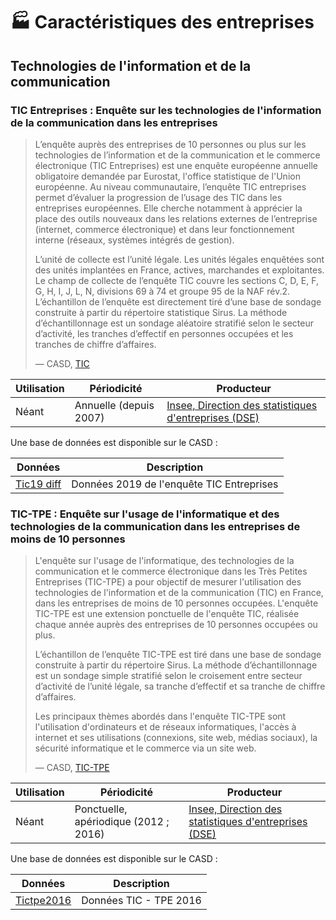 # 🏭 Caractéristiques des entreprises

## Technologies de l'information et de la communication

### TIC Entreprises : Enquête sur les technologies de l'information de la communication dans les entreprises

> L’enquête auprès des entreprises de 10 personnes ou plus sur les technologies de l’information et de la communication et le commerce électronique (TIC Entreprises) est une enquête européenne annuelle obligatoire demandée par Eurostat, l'office statistique de l'Union européenne. Au niveau communautaire, l’enquête TIC entreprises permet d’évaluer la progression de l’usage des TIC dans les entreprises européennes. Elle cherche notamment à apprécier la place des outils nouveaux dans les relations externes de l’entreprise (internet, commerce électronique) et dans leur fonctionnement interne (réseaux, systèmes intégrés de gestion).
>
> L’unité de collecte est l’unité légale. Les unités légales enquêtées sont des unités implantées en France, actives, marchandes et exploitantes. Le champ de collecte de l’enquête TIC couvre les sections C, D, E, F, G, H, I, J, L, N, divisions 69 à 74 et groupe 95 de la NAF rév.2. L’échantillon de l’enquête est directement tiré d’une base de sondage construite à partir du répertoire statistique Sirus. La méthode d’échantillonnage est un sondage aléatoire stratifié selon le secteur d’activité, les tranches d’effectif en personnes occupées et les tranches de chiffre d’affaires.
>
> — CASD, [TIC](https://www.casd.eu/source/enquete-sur-les-technologies-de-linformation-de-la-communication-dans-les-entreprises/)

| Utilisation | Périodicité            | Producteur                                                                                                      |
| ----------- | ---------------------- | --------------------------------------------------------------------------------------------------------------- |
| Néant       | Annuelle (depuis 2007) | [Insee, Direction des statistiques d'entreprises (DSE)](https://www.insee.fr/fr/metadonnees/source/serie/s1273) |

Une base de données est disponible sur le CASD :

| Données                                                                                                                               | Description                               |
| ------------------------------------------------------------------------------------------------------------------------------------- | ----------------------------------------- |
| [Tic19 diff](https://www.casd.eu/source/enquete-sur-les-technologies-de-linformation-de-la-communication-dans-les-entreprises/?tab=1) | Données 2019 de l'enquête TIC Entreprises |

### TIC-TPE : Enquête sur l'usage de l'informatique et des technologies de la communication dans les entreprises de moins de 10 personnes

> L'enquête sur l'usage de l'informatique, des technologies de la communication et le commerce électronique dans les Très Petites Entreprises (TIC-TPE) a pour objectif de mesurer l'utilisation des technologies de l'information et de la communication (TIC) en France, dans les entreprises de moins de 10 personnes occupées. L'enquête TIC-TPE est une extension ponctuelle de l'enquête TIC, réalisée chaque année auprès des entreprises de 10 personnes occupées ou plus.
>
> L’échantillon de l’enquête TIC-TPE est tiré dans une base de sondage construite à partir du répertoire Sirus. La méthode d’échantillonnage est un sondage simple stratifié selon le croisement entre secteur d’activité de l’unité légale, sa tranche d’effectif et sa tranche de chiffre d’affaires.
>
> Les principaux thèmes abordés dans l'enquête TIC-TPE sont l'utilisation d'ordinateurs et de réseaux informatiques, l'accès à internet et ses utilisations (connexions, site web, médias sociaux), la sécurité informatique et le commerce via un site web.
>
> — CASD, [TIC-TPE](https://www.casd.eu/source/enquete-sur-lusage-de-linformatique-et-des-technologies-de-la-communication-dans-les-entreprises-de-moins-de-10-personnes/)

| Utilisation | Périodicité                           | Producteur                                                                                                      |
| ----------- | ------------------------------------- | --------------------------------------------------------------------------------------------------------------- |
| Néant       | Ponctuelle, apériodique (2012 ; 2016) | [Insee, Direction des statistiques d'entreprises (DSE)](https://www.insee.fr/fr/metadonnees/source/serie/s1274) |

Une base de données est disponible sur le CASD :

| Données                                                                                                                                                                   | Description            |
| ------------------------------------------------------------------------------------------------------------------------------------------------------------------------- | ---------------------- |
| [Tictpe2016](https://www.casd.eu/source/enquete-sur-lusage-de-linformatique-et-des-technologies-de-la-communication-dans-les-entreprises-de-moins-de-10-personnes/?tab=1) | Données TIC - TPE 2016 |

